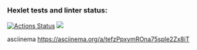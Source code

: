 ### Hexlet tests and linter status:
[![Actions Status](https://github.com/LesoksVV/java-project-61/actions/workflows/hexlet-check.yml/badge.svg)](https://github.com/LesoksVV/java-project-61/actions)
<a href="https://codeclimate.com/github/LesoksVV/java-project-61/maintainability"><img src="https://api.codeclimate.com/v1/badges/492b2103535ccbd37e0c/maintainability" /></a>

asciinema
https://asciinema.org/a/tefzPpxymROna75sple2Zx8iT
